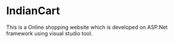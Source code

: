# IndianCart
This is a Online shopping website which is developed on ASP.Net framework using visual studio tool.
